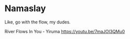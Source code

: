 # Namaslay
Like, go with the flow, my dudes.

River Flows In You - Yiruma
https://youtu.be/7maJOI3QMu0
